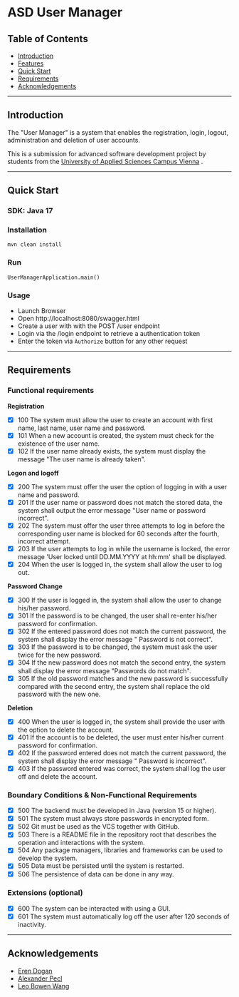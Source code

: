 # ASD User Manager

## Table of Contents

- [Introduction](#introduction)
- [Features](#features)
- [Quick Start](#quick-start)
- [Requirements](#requirements)
- [Acknowledgements](#acknowledgements)

---

## Introduction

The "User Manager" is a system that enables the registration, login, logout, administration and deletion of user
accounts.

This is a submission for advanced software development project by students from
the [University of Applied Sciences Campus Vienna](https://www.fh-campuswien.ac.at/en/studies/study-courses/software-design-and-engineering-master.html)
.

---

## Quick Start

### SDK: Java 17

### Installation

```
mvn clean install
```

### Run

`UserManagerApplication.main()`

### Usage

- Launch Browser
- Open http://localhost:8080/swagger.html
- Create a user with with the POST /user endpoint
- Login via the /login endpoint to retrieve a authentication token
- Enter the token via `Authorize` button for any other request 
---

## Requirements

### Functional requirements

**Registration**

- [x] 100 The system must allow the user to create an account with first name, last name, user name and password.
- [x] 101 When a new account is created, the system must check for the existence of the user name.
- [x] 102 If the user name already exists, the system must display the message "The user name is already taken".

**Logon and logoff**

- [x] 200 The system must offer the user the option of logging in with a user name and password.
- [x] 201 If the user name or password does not match the stored data, the system shall output the error message "User
  name or password incorrect".
- [x] 202 The system must offer the user three attempts to log in before the corresponding user name is blocked for 60
  seconds after the fourth, incorrect attempt.
- [x] 203 If the user attempts to log in while the username is locked, the error message 'User locked until DD.MM.YYYY
  at hh:mm' shall be displayed.
- [x] 204 When the user is logged in, the system shall allow the user to log out.

**Password Change**

- [x] 300 If the user is logged in, the system shall allow the user to change his/her password.
- [x] 301 If the password is to be changed, the user shall re-enter his/her password for confirmation.
- [x] 302 If the entered password does not match the current password, the system shall display the error message "
  Password is not correct".
- [x] 303 If the password is to be changed, the system must ask the user twice for the new password.
- [x] 304 If the new password does not match the second entry, the system shall display the error message "Passwords do
  not match".
- [x] 305 If the old password matches and the new password is successfully compared with the second entry, the system
  shall replace the old password with the new one.

**Deletion**

- [x] 400 When the user is logged in, the system shall provide the user with the option to delete the account.
- [x] 401 If the account is to be deleted, the user must enter his/her current password for confirmation.
- [x] 402 If the password entered does not match the current password, the system shall display the error message "
  Password is incorrect".
- [x] 403 If the password entered was correct, the system shall log the user off and delete the account.

### Boundary Conditions & Non-Functional Requirements

- [x] 500 The backend must be developed in Java (version 15 or higher).
- [x] 501 The system must always store passwords in encrypted form.
- [x] 502 Git must be used as the VCS together with GitHub.
- [x] 503 There is a README file in the repository root that describes the operation and interactions with the system.
- [x] 504 Any package managers, libraries and frameworks can be used to develop the system.
- [x] 505 Data must be persisted until the system is restarted.
- [x] 506 The persistence of data can be done in any way.

### Extensions (optional)

- [x] 600 The system can be interacted with using a GUI.
- [x] 601 The system must automatically log off the user after 120 seconds of inactivity.

---

## Acknowledgements

- [Eren Dogan](https://github.com/erendogan51)
- [Alexander Pecl](https://github.com/peclboi)
- [Leo Bowen Wang](https://github.com/leobowenwang)

